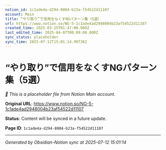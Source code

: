 ```yaml
---
notion_id: 1c1ade4a-d294-8004-b23a-f54522d11107
account: Main
title: “やり取り”で信用をなくすNGパターン集（5選）
url: https://www.notion.so/NG-5-1c1ade4ad2948004b23af54522d11107
created_time: 2025-03-25T01:47:00.000Z
last_edited_time: 2025-04-07T00:09:00.000Z
sync_status: placeholder
sync_time: 2025-07-12T15:01:14.997362
---
```


# “やり取り”で信用をなくすNGパターン集（5選）

*🔄 This is a placeholder file from Notion Main account.*

**Original URL**: https://www.notion.so/NG-5-1c1ade4ad2948004b23af54522d11107

**Status**: Content will be synced in a future update.

**Page ID**: `1c1ade4a-d294-8004-b23a-f54522d11107`

---

*Generated by Obsidian-Notion sync at 2025-07-12 15:01:14*
